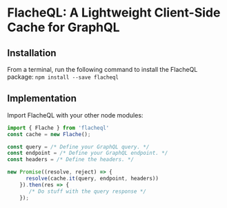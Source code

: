 # FlacheQL: A Lightweight Client-Side Cache for GraphQL

## Installation

From a terminal, run the following command to install the FlacheQL package:
`npm install --save flacheql`

## Implementation

Import FlacheQL with your other node modules:
```js
import { Flache } from 'flacheql'
const cache = new Flache();

const query = /* Define your GraphQL query. */
const endpoint = /* Define your GraphQL endpoint. */ 
const headers = /* Define the headers. */

new Promise((resolve, reject) => {
      resolve(cache.it(query, endpoint, headers))
    }).then(res => {
       /* Do stuff with the query response */
    });
```

